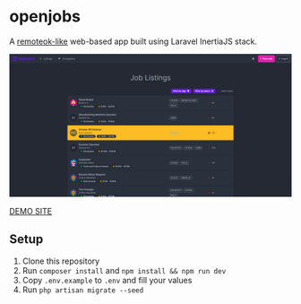 # openjobs

A [remoteok-like](https://remoteok.com/) web-based app built using Laravel InertiaJS stack.

![ScreenShot](/screenshots/index.png)

[DEMO SITE](https://nb-openjobs.herokuapp.com/)

## Setup

1. Clone this repository
2. Run `composer install` and `npm install && npm run dev`
3. Copy `.env.example` to `.env` and fill your values
4. Run `php artisan migrate --seed`
